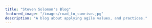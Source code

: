 ```yaml
---
title: "Steven Solomon's Blog"
featured_image: "/images/road_to_sunrise.jpg"
description: "A blog about applying agile values, and practices."
---
```


